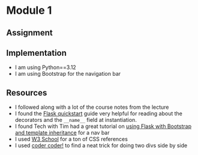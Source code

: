 # Module 1

## Assignment


## Implementation

- I am using Python==3.12
- I am using Bootstrap for the navigation bar


## Resources

- I followed along with a lot of the course notes from the lecture
- I found the [Flask quickstart](https://flask.palletsprojects.com/en/stable/quickstart/) guide very helpful for reading about the decorators and the ```__name__``` field at instantiation. 
- I found Tech with Tim had a great tutorial on [using Flask with Bootstrap and template inheritance](https://www.techwithtim.net/tutorials/flask/flask-adding-bootstrap) for a nav bar
- I used [W3 School](https://www.w3schools.com/css) for a ton of CSS references
- I used [coder coder!](https://coder-coder.com/display-divs-side-by-side/) to find a neat trick for doing two divs side by side